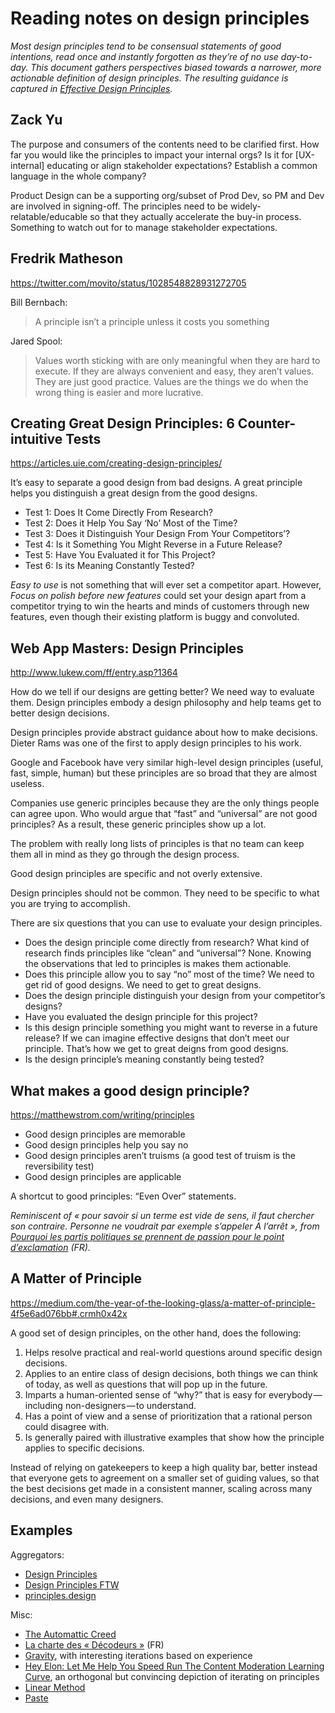# Reading notes on design principles

<!--BREAK-->

*Most design principles tend to be consensual statements of good intentions, read once and instantly forgotten as they’re of no use day-to-day.*
*This document gathers perspectives biased towards a narrower, more actionable definition of design principles.*
*The resulting guidance is captured in [Effective Design Principles](../Effective%20Design%20Principles).*

## Zack Yu

<!--date d’ajout : 18/06/2022-->

The purpose and consumers of the contents need to be clarified first. How far you would like the principles to impact your internal orgs? Is it for [UX-internal] educating or align stakeholder expectations? Establish a common language in the whole company?

Product Design can be a supporting org/subset of Prod Dev, so PM and Dev are involved in signing-off. The principles need to be widely-relatable/educable so that they actually accelerate the buy-in process. Something to watch out for to manage stakeholder expectations.

## Fredrik Matheson

<https://twitter.com/movito/status/1028548828931272705>
<!--date d’ajout : 19/08/2018-->

Bill Bernbach:

>A principle isn’t a principle unless it costs you something

Jared Spool:

>Values worth sticking with are only meaningful when they are hard to execute. If they are always convenient and easy, they aren’t values. They are just good practice. Values are the things we do when the wrong thing is easier and more lucrative.

## Creating Great Design Principles: 6 Counter-intuitive Tests

<https://articles.uie.com/creating-design-principles/>
<!--date d’ajout : 23/06/2018-->

It’s easy to separate a good design from bad designs. A great principle helps you distinguish a great design from the good designs.

- Test 1: Does It Come Directly From Research?
- Test 2: Does it Help You Say ‘No’ Most of the Time?
- Test 3: Does it Distinguish Your Design From Your Competitors’?
- Test 4: Is it Something You Might Reverse in a Future Release?
- Test 5: Have You Evaluated it for This Project?
- Test 6: Is its Meaning Constantly Tested?

*Easy to use* is not something that will ever set a competitor apart. However, *Focus on polish before new features* could set your design apart from a competitor trying to win the hearts and minds of customers through new features, even though their existing platform is buggy and convoluted.

## Web App Masters: Design Principles

<http://www.lukew.com/ff/entry.asp?1364>

How do we tell if our designs are getting better? We need way to evaluate them. Design principles embody a design philosophy and help teams get to better design decisions.

Design principles provide abstract guidance about how to make decisions. Dieter Rams was one of the first to apply design principles to his work.

Google and Facebook have very similar high-level design principles (useful, fast, simple, human) but these principles are so broad that they are almost useless.

Companies use generic principles because they are the only things people can agree upon. Who would argue that “fast” and “universal” are not good principles? As a result, these generic principles show up a lot.

The problem with really long lists of principles is that no team can keep them all in mind as they go through the design process.

Good design principles are specific and not overly extensive.

Design principles should not be common. They need to be specific to what you are trying to accomplish.

There are six questions that you can use to evaluate your design principles.

- Does the design principle come directly from research? What kind of research finds principles like “clean” and “universal”? None. Knowing the observations that led to principles is makes them actionable.
- Does this principle allow you to say “no” most of the time? We need to get rid of good designs. We need to get to great designs.
- Does the design principle distinguish your design from your competitor’s designs?
- Have you evaluated the design principle for this project?
- Is this design principle something you might want to reverse in a future release? If we can imagine effective designs that don’t meet our principle. That’s how we get to great deigns from good designs.
- Is the design principle’s meaning constantly being tested?

## What makes a good design principle?

<https://matthewstrom.com/writing/principles>
<!--date d’ajout : 03/01/2018-->

- Good design principles are memorable
- Good design principles help you say no
- Good design principles aren’t truisms (a good test of truism is the reversibility test)
- Good design principles are applicable

A shortcut to good principles: “Even Over” statements.

*Reminiscent of « pour savoir si un terme est vide de sens, il faut chercher son contraire. Personne ne voudrait par exemple s’appeler A l’arrêt », from [Pourquoi les partis politiques se prennent de passion pour le point d’exclamation](https://www.lopinion.fr/politique/pourquoi-les-partis-politiques-se-prennent-de-passion-pour-le-point-dexclamation) (FR).*

## A Matter of Principle

<https://medium.com/the-year-of-the-looking-glass/a-matter-of-principle-4f5e6ad076bb#.crmh0x42x>

A good set of design principles, on the other hand, does the following:

1. Helps resolve practical and real-world questions around specific design decisions.
2. Applies to an entire class of design decisions, both things we can think of today, as well as questions that will pop up in the future.
3. Imparts a human-oriented sense of “why?” that is easy for everybody — including non-designers — to understand.
4. Has a point of view and a sense of prioritization that a rational person could disagree with.
5. Is generally paired with illustrative examples that show how the principle applies to specific decisions.

Instead of relying on gatekeepers to keep a high quality bar, better instead that everyone gets to agreement on a smaller set of guiding values, so that the best decisions get made in a consistent manner, scaling across many decisions, and even many designers.

## Examples

Aggregators:

- [Design Principles](https://principles.adactio.com/)
- [Design Principles FTW](https://www.designprinciplesftw.com/)
- [principles.design](https://principles.design/)

Misc:

- [The Automattic Creed](https://automattic.com/creed/)
- [La charte des « Décodeurs »](http://www.lemonde.fr/les-decodeurs/article/2014/03/10/la-charte-des-decodeurs_4365106_4355770.html) (FR)
- [Gravity](https://medium.com/buildit/introducing-buildits-gravity-design-system-44c3fe7a1d26), with interesting iterations based on experience
- [Hey Elon: Let Me Help You Speed Run The Content Moderation Learning Curve](https://www.techdirt.com/2022/11/02/hey-elon-let-me-help-you-speed-run-the-content-moderation-learning-curve/), an orthogonal but convincing depiction of iterating on principles
- [Linear Method](https://linear.app/linear-method)
- [Paste](https://paste.twilio.design/principles)

